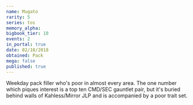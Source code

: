 ```yaml
---
name: Mugato
rarity: 5
series: tos
memory_alpha:
bigbook_tier: 10
events: 2
in_portal: true
date: 02/10/2018
obtained: Pack
mega: false
published: true
---
```


Weekday pack filler who's poor in almost every area. The one number which piques interest is a top ten CMD/SEC gauntlet pair, but it's buried behind walls of Kahless/Mirror JLP and is accompanied by a poor trait set.

